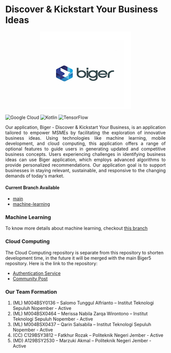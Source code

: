 # Discover & Kickstart Your Business Ideas
<div align="center">
  <img src="https://raw.githubusercontent.com/Biger5/Biger5/main/assets/Screenshot%202023-12-22%20032741.png">
</div>

![Google Cloud](https://img.shields.io/badge/GoogleCloud-%234285F4.svg?style=for-the-badge&logo=google-cloud&logoColor=white)
![Kotlin](https://img.shields.io/badge/kotlin-%237F52FF.svg?style=for-the-badge&logo=kotlin&logoColor=white)
![TensorFlow](https://img.shields.io/badge/TensorFlow-%23FF6F00.svg?style=for-the-badge&logo=TensorFlow&logoColor=white)

<p style="text-align: justify">
  Our application, Biger - Discover & Kickstart Your Business, is an application tailored to empower MSMEs by facilitating the exploration of innovative business ideas. Using technologies like machine learning, mobile development, and cloud computing, this application 
  offers a range of optional features to guide users in generating updated and competitive business concepts. Users experiencing challenges in identifying business ideas can use Biger application, which employs advanced algorithms to provide personalized recommendations. 
  Our application goal is to support businesses in staying relevant, sustainable, and responsive to the changing demands of today's market.
</p>

#### Current Branch Available
- [main](https://github.com/Biger5/Biger5/tree/main)
- [machine-learning](https://github.com/Biger5/Biger5/tree/machine-learning)

### Machine Learning
To know more details about machine learning, checkout [this branch](https://github.com/Biger5/Biger5/tree/machine-learning)
### Cloud Computing
The Cloud Computing repository is separate from this repository to shorten development time, in the future it will be merged with the main Biger5 repository. Here is the link to the repository:
- [Authentication Service](https://github.com/barjakoub/biger-authentication-service)
- [Community Post](https://github.com/barjakoub/biger-posts-preferences-service)

### Our Team Formation
1. (ML) M004BSY0136 – Salomo Tunggul Alfrianto – Institut Teknologi Sepuluh Nopember - Active
2. (ML) M004BSX0464 – Merissa Nabila Zarqa Wirontono – Institut Teknologi Sepuluh Nopember - Active
3. (ML) M004BSX0437 – Qarin Salsabila – Institut Teknologi Sepuluh Nopember - Active
4. (CC) C129BSY3812 – Fatkhur Rozak – Politeknik Negeri Jember - Active
5. (MD) A129BSY2530 – Marzuki Akmal – Politeknik Negeri Jember - Active
